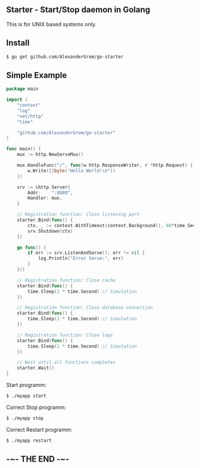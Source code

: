 
## Starter - Start/Stop daemon in Golang

This is for UNIX based systems only.

## Install

```bash
$ go get github.com/AlexanderGrom/go-starter
```

## Simple Example

```go
package main

import (
	"context"
	"log"
	"net/http"
	"time"

	"github.com/AlexanderGrom/go-starter"
)

func main() {
	mux := http.NewServeMux()

	mux.HandleFunc("/", func(w http.ResponseWriter, r *http.Request) {
		w.Write([]byte("Hello World!\n"))
	})

	srv := &http.Server{
		Addr:    ":8080",
		Handler: mux,
	}

	// Registration function: Close listening port
	starter.Bind(func() {
		ctx, _ := context.WithTimeout(context.Background(), 60*time.Second)
		srv.Shutdown(ctx)
	})

	go func() {
		if err := srv.ListenAndServe(); err != nil {
			log.Println("Error Serve:", err)
		}
	}()

	// Registration function: Close cache
	starter.Bind(func() {
		time.Sleep(1 * time.Second) // Simulation
	})

	// Registration function: Close database connection
	starter.Bind(func() {
		time.Sleep(1 * time.Second) // Simulation
	})

	// Registration function: Close logs
	starter.Bind(func() {
		time.Sleep(1 * time.Second) // Simulation
	})

	// Wait until all functions completes
	starter.Wait()
}
```

Start programm:
```bash
$ ./myapp start
```

Correct Stop programm:
```bash
$ ./myapp stop
```

Correct Restart programm:
```bash
$ ./myapp restart
```

## -~- THE END -~-
